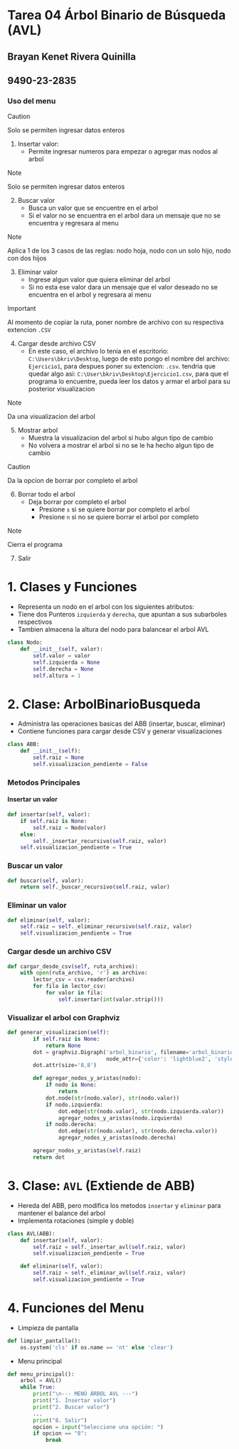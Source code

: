 # Tarea 04 Árbol Binario de Búsqueda (AVL)
## Brayan Kenet Rivera Quinilla 
## 9490-23-2835

### Uso del menu
> [!CAUTION]
> Solo se permiten ingresar datos enteros

1. Insertar valor:
    - Permite ingresar numeros para empezar o agregar mas nodos al arbol
  
> [!NOTE]
> Solo se permiten ingresar datos enteros
2. Buscar valor
    - Busca un valor que se encuentre en el arbol
    - Si el valor no se encuentra en el arbol dara un mensaje que no se encuentra y regresara al menu

> [!NOTE]
> Aplica 1 de los 3 casos de las reglas: nodo hoja, nodo con un solo hijo, nodo con dos hijos
3. Eliminar valor
    - Ingrese algun valor que quiera eliminar del arbol
    - Si no esta ese valor dara un mensaje que el valor deseado no se encuentra en el arbol y regresara al menu

> [!IMPORTANT]
> Al momento de copiar la ruta, poner nombre de archivo con su respectiva extencion `.CSV`
4. Cargar desde archivo CSV
    - En este caso, el archivo lo tenia en el escritorio: `C:\Users\bkriv\Desktop`, luego de esto pongo el nombre del archivo: `Ejercicio1`, para despues poner su extencion: `.csv`. tendria que quedar algo asi: `C:\User\bkriv\Desktop\Ejercicio1.csv`, para que el programa lo encuentre, pueda leer los datos y armar el arbol para su posterior visualizacion

> [!NOTE]
> Da una visualizacion del arbol
5. Mostrar arbol
    - Muestra la visualizacion del arbol si hubo algun tipo de cambio
    - No volvera a mostrar el arbol si no se le ha hecho algun tipo de cambio

> [!CAUTION]
> Da la opcion de borrar por completo el arbol
6. Borrar todo el arbol
    - Deja borrar por completo el arbol
        - Presione `s` si se quiere borrar por completo el arbol
        - Presione `n` si no se quiere borrar el arbol por completo

> [!NOTE]
> Cierra el programa
7. Salir

# 1. Clases y Funciones
- Representa un nodo en el arbol con los siguientes atributos:
- Tiene dos Punteros `izquierda` y `derecha`, que apuntan a sus subarboles respectivos
- Tambien almacena la altura del nodo para balancear el arbol AVL
  
```Python
class Nodo:
    def __init__(self, valor):
        self.valor = valor
        self.izquierda = None
        self.derecha = None
        self.altura = 1
```

# 2. Clase: ArbolBinarioBusqueda
- Administra las operaciones basicas del ABB (insertar, buscar, eliminar)
- Contiene funciones para cargar desde CSV y generar visualizaciones

```Python
class ABB:
    def __init__(self):
        self.raiz = None
        self.visualizacion_pendiente = False
```

### Metodos Principales
#### Insertar un valor

```Python
def insertar(self, valor):
    if self.raiz is None:
        self.raiz = Nodo(valor)
    else:
        self._insertar_recursivo(self.raiz, valor)
    self.visualizacion_pendiente = True
```

### Buscar un valor
```Python
def buscar(self, valor):
    return self._buscar_recursivo(self.raiz, valor)
```

### Eliminar un valor
```Python
def eliminar(self, valor):
    self.raiz = self._eliminar_recursivo(self.raiz, valor)
    self.visualizacion_pendiente = True
```

### Cargar desde un archivo CSV
```Python
def cargar_desde_csv(self, ruta_archivo):
    with open(ruta_archivo, 'r') as archivo:
        lector_csv = csv.reader(archivo)
        for fila in lector_csv:
            for valor in fila:
                self.insertar(int(valor.strip()))
```

### Visualizar el arbol con Graphviz
```Python
def generar_visualizacion(self):
        if self.raiz is None:
            return None
        dot = graphviz.Digraph('arbol_binario', filename='arbol_binario.gv',
                               node_attr={'color': 'lightblue2', 'style': 'filled'})
        dot.attr(size='8,8')

        def agregar_nodos_y_aristas(nodo):
            if nodo is None:
                return
            dot.node(str(nodo.valor), str(nodo.valor))
            if nodo.izquierda:
                dot.edge(str(nodo.valor), str(nodo.izquierda.valor))
                agregar_nodos_y_aristas(nodo.izquierda)
            if nodo.derecha:
                dot.edge(str(nodo.valor), str(nodo.derecha.valor))
                agregar_nodos_y_aristas(nodo.derecha)

        agregar_nodos_y_aristas(self.raiz)
        return dot
```
# 3. Clase: `AVL` (Extiende de ABB)
- Hereda del ABB, pero modifica los metodos `insertar` y `eliminar` para mantener el balance del arbol
- Implementa rotaciones (simple y doble)
```Python
class AVL(ABB):
    def insertar(self, valor):
        self.raiz = self._insertar_avl(self.raiz, valor)
        self.visualizacion_pendiente = True

    def eliminar(self, valor):
        self.raiz = self._eliminar_avl(self.raiz, valor)
        self.visualizacion_pendiente = True
```

# 4. Funciones del Menu
- Limpieza de pantalla
```Python
def limpiar_pantalla():
    os.system('cls' if os.name == 'nt' else 'clear')
```

- Menu principal
```Python
def menu_principal():
    arbol = AVL()
    while True:
        print("\n--- MENÚ ÁRBOL AVL ---")
        print("1. Insertar valor")
        print("2. Buscar valor")
        ...
        print("8. Salir")
        opcion = input("Seleccione una opción: ")
        if opcion == "8":
            break
```
